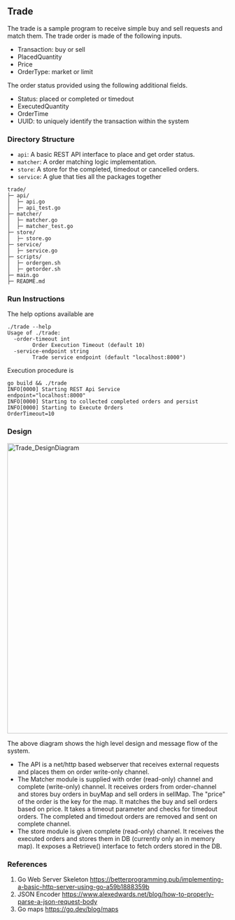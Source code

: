 ## Trade
The trade is a sample program to receive simple buy and sell requests and match them.
The trade order is made of the following inputs.
* Transaction: buy or sell
* PlacedQuantity
* Price
* OrderType: market or limit

The order status provided using the following additional fields.
* Status: placed or completed or timedout
* ExecutedQuantity
* OrderTime
* UUID: to uniquely identify the transaction within the system

### Directory Structure

- `api`: A basic REST API interface to place and get order status.
- `matcher`: A order matching logic implementation.
- `store`: A store for the completed, timedout or cancelled orders.
- `service`: A glue that ties all the packages together

```
trade/
├─ api/
│  ├─ api.go
│  ├─ api_test.go
├─ matcher/
│  ├─ matcher.go
│  ├─ matcher_test.go
├─ store/
│  ├─ store.go
├─ service/
│  ├─ service.go
├─ scripts/
│  ├─ ordergen.sh
│  ├─ getorder.sh
├─ main.go
├─ README.md
```

### Run Instructions

The help options available are
```
./trade --help
Usage of ./trade:
  -order-timeout int
        Order Execution Timeout (default 10)
  -service-endpoint string
        Trade service endpoint (default "localhost:8000")
```

Execution procedure is
```
go build && ./trade 
INFO[0000] Starting REST Api Service                     endpoint="localhost:8000"
INFO[0000] Starting to collected completed orders and persist 
INFO[0000] Starting to Execute Orders                    OrderTimeout=10
```

### Design
<img width="664" alt="Trade_DesignDiagram" src="https://user-images.githubusercontent.com/16254163/184537116-9b75c9f9-f574-4547-95d9-fd02cdae4fdf.png">

The above diagram shows the high level design and message flow of the system.
* The API is a net/http based webserver that receives external requests and places them on order write-only channel.
* The Matcher module is supplied with order (read-only) channel and complete (write-only) channel. It receives orders from order-channel and stores buy orders in buyMap and sell orders in sellMap. The "price" of the order is the key for the map. It matches the buy and sell orders based on price. It takes a timeout parameter and checks for timedout orders. The completed and timedout orders are removed and sent on complete channel.
* The store module is given complete (read-only) channel. It receives the executed orders and stores them in DB (currently only an in memory map). It exposes a Retrieve() interface to fetch orders stored in the DB.


### References
1. Go Web Server Skeleton https://betterprogramming.pub/implementing-a-basic-http-server-using-go-a59b1888359b
2. JSON Encoder https://www.alexedwards.net/blog/how-to-properly-parse-a-json-request-body
3. Go maps https://go.dev/blog/maps
